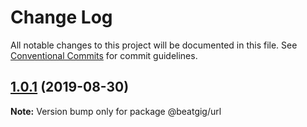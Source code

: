 # Change Log

All notable changes to this project will be documented in this file.
See [Conventional Commits](https://conventionalcommits.org) for commit guidelines.

## [1.0.1](https://github.com/beatgig/midi/compare/@beatgig/url@1.0.0...@beatgig/url@1.0.1) (2019-08-30)

**Note:** Version bump only for package @beatgig/url
